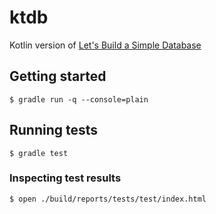 # ktdb

Kotlin version of [Let's Build a Simple Database](https://cstack.github.io/db_tutorial/)

## Getting started

```
$ gradle run -q --console=plain
```

## Running tests

```
$ gradle test
```

### Inspecting test results

```
$ open ./build/reports/tests/test/index.html
```
